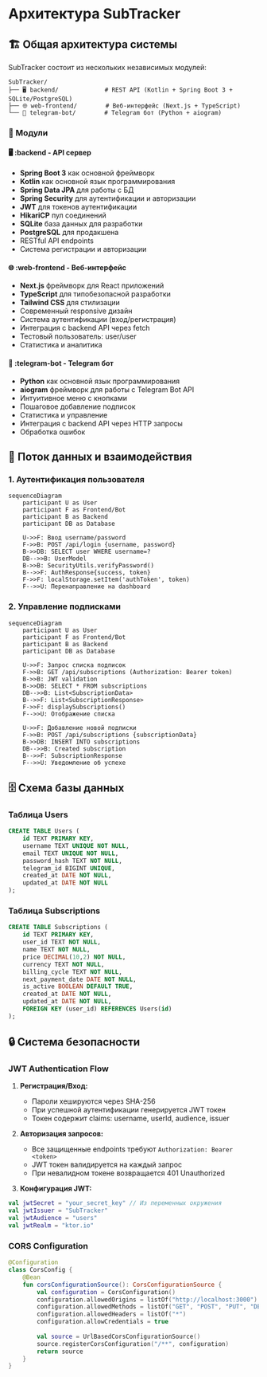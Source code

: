 # Архитектура SubTracker

## 🏗️ Общая архитектура системы

SubTracker состоит из нескольких независимых модулей:

```
SubTracker/
├── 🖥️ backend/             # REST API (Kotlin + Spring Boot 3 + SQLite/PostgreSQL)
├── 🌐 web-frontend/        # Веб-интерфейс (Next.js + TypeScript)
└── 🤖 telegram-bot/        # Telegram бот (Python + aiogram)
```

### 🔧 Модули

#### 🖥️ **:backend** - API сервер
- **Spring Boot 3** как основной фреймворк
- **Kotlin** как основной язык программирования
- **Spring Data JPA** для работы с БД
- **Spring Security** для аутентификации и авторизации
- **JWT** для токенов аутентификации
- **HikariCP** пул соединений
- **SQLite** база данных для разработки
- **PostgreSQL** для продакшена
- RESTful API endpoints
- Система регистрации и авторизации

#### 🌐 **:web-frontend** - Веб-интерфейс
- **Next.js** фреймворк для React приложений
- **TypeScript** для типобезопасной разработки
- **Tailwind CSS** для стилизации
- Современный responsive дизайн
- Система аутентификации (вход/регистрация)
- Интеграция с backend API через fetch
- Тестовый пользователь: user/user
- Статистика и аналитика

#### 🤖 **:telegram-bot** - Telegram бот
- **Python** как основной язык программирования
- **aiogram** фреймворк для работы с Telegram Bot API
- Интуитивное меню с кнопками
- Пошаговое добавление подписок
- Статистика и управление
- Интеграция с backend API через HTTP запросы
- Обработка ошибок

## 🔄 Поток данных и взаимодействия

### 1. Аутентификация пользователя

```mermaid
sequenceDiagram
    participant U as User
    participant F as Frontend/Bot
    participant B as Backend
    participant DB as Database
    
    U->>F: Ввод username/password
    F->>B: POST /api/login {username, password}
    B->>DB: SELECT user WHERE username=?
    DB-->>B: UserModel
    B->>B: SecurityUtils.verifyPassword()
    B-->>F: AuthResponse{success, token}
    F->>F: localStorage.setItem('authToken', token)
    F-->>U: Перенаправление на dashboard
```

### 2. Управление подписками

```mermaid
sequenceDiagram
    participant U as User
    participant F as Frontend/Bot
    participant B as Backend
    participant DB as Database
    
    U->>F: Запрос списка подписок
    F->>B: GET /api/subscriptions (Authorization: Bearer token)
    B->>B: JWT validation
    B->>DB: SELECT * FROM subscriptions
    DB-->>B: List<SubscriptionData>
    B-->>F: List<SubscriptionResponse>
    F->>F: displaySubscriptions()
    F-->>U: Отображение списка
    
    U->>F: Добавление новой подписки
    F->>B: POST /api/subscriptions {subscriptionData}
    B->>DB: INSERT INTO subscriptions
    DB-->>B: Created subscription
    B-->>F: SubscriptionResponse
    F-->>U: Уведомление об успехе
```

## 🗄️ Схема базы данных

### Таблица Users
```sql
CREATE TABLE Users (
    id TEXT PRIMARY KEY,
    username TEXT UNIQUE NOT NULL,
    email TEXT UNIQUE NOT NULL,
    password_hash TEXT NOT NULL,
    telegram_id BIGINT UNIQUE,
    created_at DATE NOT NULL,
    updated_at DATE NOT NULL
);
```

### Таблица Subscriptions
```sql
CREATE TABLE Subscriptions (
    id TEXT PRIMARY KEY,
    user_id TEXT NOT NULL,
    name TEXT NOT NULL,
    price DECIMAL(10,2) NOT NULL,
    currency TEXT NOT NULL,
    billing_cycle TEXT NOT NULL,
    next_payment_date DATE NOT NULL,
    is_active BOOLEAN DEFAULT TRUE,
    created_at DATE NOT NULL,
    updated_at DATE NOT NULL,
    FOREIGN KEY (user_id) REFERENCES Users(id)
);
```

## 🔒 Система безопасности

### JWT Authentication Flow

1. **Регистрация/Вход:**
   - Пароли хешируются через SHA-256
   - При успешной аутентификации генерируется JWT токен
   - Токен содержит claims: username, userId, audience, issuer

2. **Авторизация запросов:**
   - Все защищенные endpoints требуют `Authorization: Bearer <token>`
   - JWT токен валидируется на каждый запрос
   - При невалидном токене возвращается 401 Unauthorized

3. **Конфигурация JWT:**
```kotlin
val jwtSecret = "your_secret_key" // Из переменных окружения
val jwtIssuer = "SubTracker"
val jwtAudience = "users"
val jwtRealm = "ktor.io"
```

### CORS Configuration
```kotlin
@Configuration
class CorsConfig {
    @Bean
    fun corsConfigurationSource(): CorsConfigurationSource {
        val configuration = CorsConfiguration()
        configuration.allowedOrigins = listOf("http://localhost:3000")
        configuration.allowedMethods = listOf("GET", "POST", "PUT", "DELETE", "OPTIONS")
        configuration.allowedHeaders = listOf("*")
        configuration.allowCredentials = true
        
        val source = UrlBasedCorsConfigurationSource()
        source.registerCorsConfiguration("/**", configuration)
        return source
    }
}